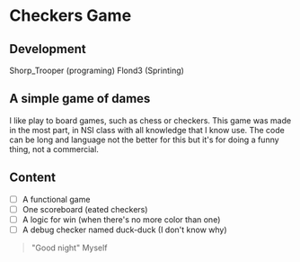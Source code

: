 # Checkers Game
## Development
Shorp_Trooper (programing)
Flond3 (Sprinting)
## A simple game of dames
I like play to board games, such as chess or checkers. This game was made in the most part, in NSI class with all knowledge that I know use.
The code can be long and language not the better for this but it's for doing a funny thing, not a commercial.
## Content
- [ ] A functional game
- [ ] One scoreboard (eated checkers)
- [ ] A logic for win (when there's no more color than one)
- [ ] A debug checker named duck-duck (I don't know why)
> "Good night" Myself
